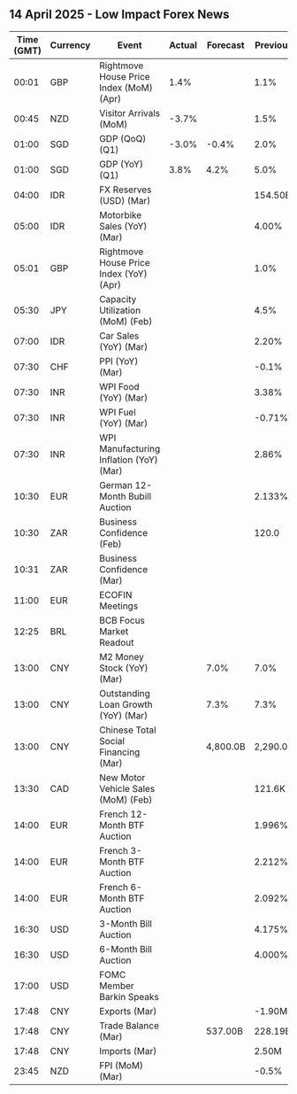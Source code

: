 ## 14 April 2025 - Low Impact Forex News

| Time (GMT) | Currency | Event | Actual | Forecast | Previous |
|------|----------|-------|--------|----------|----------|
| 00:01 | GBP | Rightmove House Price Index (MoM) (Apr) | 1.4% |  | 1.1% |
| 00:45 | NZD | Visitor Arrivals (MoM) | -3.7% |  | 1.5% |
| 01:00 | SGD | GDP (QoQ) (Q1) | -3.0% | -0.4% | 2.0% |
| 01:00 | SGD | GDP (YoY) (Q1) | 3.8% | 4.2% | 5.0% |
| 04:00 | IDR | FX Reserves (USD) (Mar) |  |  | 154.50B |
| 05:00 | IDR | Motorbike Sales (YoY) (Mar) |  |  | 4.00% |
| 05:01 | GBP | Rightmove House Price Index (YoY) (Apr) |  |  | 1.0% |
| 05:30 | JPY | Capacity Utilization (MoM) (Feb) |  |  | 4.5% |
| 07:00 | IDR | Car Sales (YoY) (Mar) |  |  | 2.20% |
| 07:30 | CHF | PPI (YoY) (Mar) |  |  | -0.1% |
| 07:30 | INR | WPI Food (YoY) (Mar) |  |  | 3.38% |
| 07:30 | INR | WPI Fuel (YoY) (Mar) |  |  | -0.71% |
| 07:30 | INR | WPI Manufacturing Inflation (YoY) (Mar) |  |  | 2.86% |
| 10:30 | EUR | German 12-Month Bubill Auction |  |  | 2.133% |
| 10:30 | ZAR | Business Confidence (Feb) |  |  | 120.0 |
| 10:31 | ZAR | Business Confidence (Mar) |  |  |  |
| 11:00 | EUR | ECOFIN Meetings |  |  |  |
| 12:25 | BRL | BCB Focus Market Readout |  |  |  |
| 13:00 | CNY | M2 Money Stock (YoY) (Mar) |  | 7.0% | 7.0% |
| 13:00 | CNY | Outstanding Loan Growth (YoY) (Mar) |  | 7.3% | 7.3% |
| 13:00 | CNY | Chinese Total Social Financing (Mar) |  | 4,800.0B | 2,290.0B |
| 13:30 | CAD | New Motor Vehicle Sales (MoM) (Feb) |  |  | 121.6K |
| 14:00 | EUR | French 12-Month BTF Auction |  |  | 1.996% |
| 14:00 | EUR | French 3-Month BTF Auction |  |  | 2.212% |
| 14:00 | EUR | French 6-Month BTF Auction |  |  | 2.092% |
| 16:30 | USD | 3-Month Bill Auction |  |  | 4.175% |
| 16:30 | USD | 6-Month Bill Auction |  |  | 4.000% |
| 17:00 | USD | FOMC Member Barkin Speaks |  |  |  |
| 17:48 | CNY | Exports (Mar) |  |  | -1.90M |
| 17:48 | CNY | Trade Balance (Mar) |  | 537.00B | 228.19B |
| 17:48 | CNY | Imports (Mar) |  |  | 2.50M |
| 23:45 | NZD | FPI (MoM) (Mar) |  |  | -0.5% |
